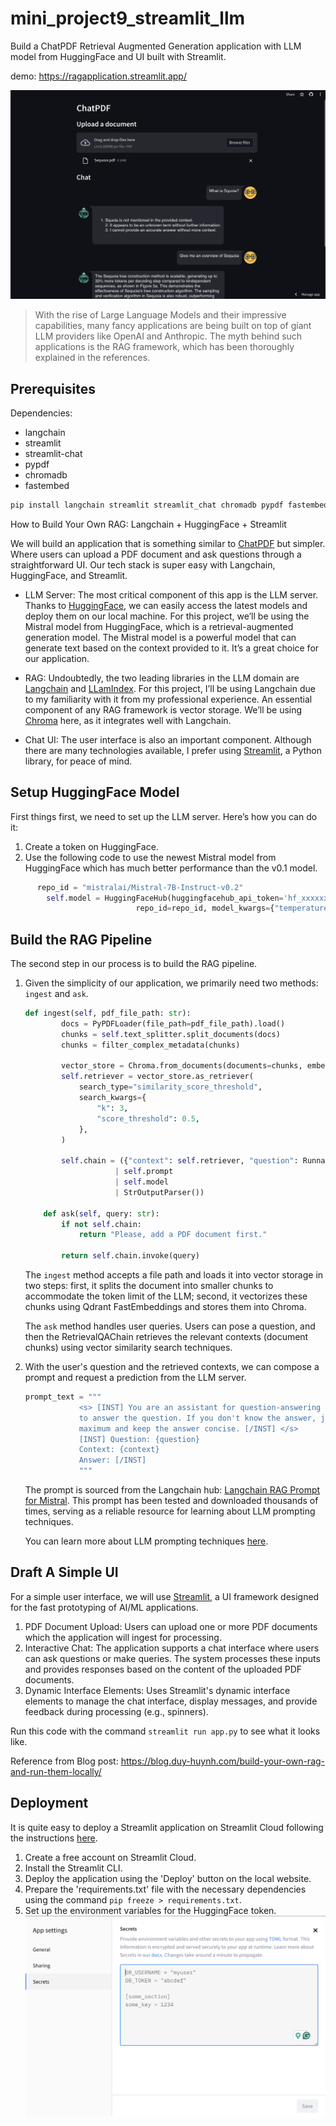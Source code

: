 # mini_project9_streamlit_llm

Build a ChatPDF Retrieval Augmented Generation application with LLM model from HuggingFace and UI built with Streamlit.

demo: https://ragapplication.streamlit.app/

![alt text](image.png)
> With the rise of Large Language Models and their impressive capabilities, many fancy applications are being built on top of giant LLM providers like OpenAI and Anthropic. The myth behind such applications is the RAG framework, which has been thoroughly explained in the references.

## Prerequisites
Dependencies:
- langchain
- streamlit
- streamlit-chat
- pypdf
- chromadb
- fastembed

```bash
pip install langchain streamlit streamlit_chat chromadb pypdf fastembed
```

How to Build Your Own RAG: Langchain + HuggingFace + Streamlit


We will build an application that is something similar to [ChatPDF](https://www.chatpdf.com/) but simpler. Where users can upload a PDF document and ask questions through a straightforward UI. Our tech stack is super easy with Langchain, HuggingFace, and Streamlit.


* LLM Server: The most critical component of this app is the LLM server. Thanks to [HuggingFace](https://huggingface.co/), we can easily access the latest models and deploy them on our local machine. For this project, we’ll be using the Mistral model from HuggingFace, which is a retrieval-augmented generation model. The Mistral model is a powerful model that can generate text based on the context provided to it. It’s a great choice for our application.

* RAG: Undoubtedly, the two leading libraries in the LLM domain are [Langchain](https://python.langchain.com/docs/get_started/introduction) and [LLamIndex](https://www.llamaindex.ai/). For this project, I’ll be using Langchain due to my familiarity with it from my professional experience. An essential component of any RAG framework is vector storage. We’ll be using [Chroma](https://github.com/chroma-core/chroma) here, as it integrates well with Langchain.


* Chat UI: The user interface is also an important component. Although there are many technologies available, I prefer using [Streamlit](https://streamlit.io), a Python library, for peace of mind.

## Setup HuggingFace Model
First things first, we need to set up the LLM server. Here’s how you can do it:
1. Create a token on HuggingFace.
2. Use the following code to use the newest Mistral model from HuggingFace which has much better performance than the v0.1 model. 
```python
      repo_id = "mistralai/Mistral-7B-Instruct-v0.2"
        self.model = HuggingFaceHub(huggingfacehub_api_token='hf_xxxxxxxxxx', 
                            repo_id=repo_id, model_kwargs={"temperature":0.8, "max_new_tokens":100})
```

## Build the RAG Pipeline
The second step in our process is to build the RAG pipeline.
1.  Given the simplicity of our application, we primarily need two methods: ```ingest``` and ```ask```.
    ```python
    def ingest(self, pdf_file_path: str):
            docs = PyPDFLoader(file_path=pdf_file_path).load()
            chunks = self.text_splitter.split_documents(docs)
            chunks = filter_complex_metadata(chunks)

            vector_store = Chroma.from_documents(documents=chunks, embedding=FastEmbedEmbeddings())
            self.retriever = vector_store.as_retriever(
                search_type="similarity_score_threshold",
                search_kwargs={
                    "k": 3,
                    "score_threshold": 0.5,
                },
            )

            self.chain = ({"context": self.retriever, "question": RunnablePassthrough()}
                        | self.prompt
                        | self.model
                        | StrOutputParser())

        def ask(self, query: str):
            if not self.chain:
                return "Please, add a PDF document first."

            return self.chain.invoke(query)
    ```

    The ```ingest``` method accepts a file path and loads it into vector storage in two steps: first, it splits the document into smaller chunks to accommodate the token limit of the LLM; second, it vectorizes these chunks using Qdrant FastEmbeddings and stores them into Chroma.


    The ```ask``` method handles user queries. Users can pose a question, and then the RetrievalQAChain retrieves the relevant contexts (document chunks) using vector similarity search techniques.


2. With the user's question and the retrieved contexts, we can compose a prompt and request a prediction from the LLM server.


    ```python
    prompt_text = """
                <s> [INST] You are an assistant for question-answering tasks. Use the following pieces of retrieved context 
                to answer the question. If you don't know the answer, just say that you don't know. Use three sentences
                maximum and keep the answer concise. [/INST] </s> 
                [INST] Question: {question} 
                Context: {context} 
                Answer: [/INST]
                """
    ```
            
    The prompt is sourced from the Langchain hub: [Langchain RAG Prompt for Mistral](https://smith.langchain.com/hub/rlm/rag-prompt-mistral). This prompt has been tested and downloaded thousands of times, serving as a reliable resource for learning about LLM prompting techniques.


    You can learn more about LLM prompting techniques [here](https://www.promptingguide.ai/).

## Draft A Simple UI

For a simple user interface, we will use [Streamlit](https://streamlit.io/), a UI framework designed for the fast prototyping of AI/ML applications.

1. PDF Document Upload: Users can upload one or more PDF documents which the application will ingest for processing.
2. Interactive Chat: The application supports a chat interface where users can ask questions or make queries. The system processes these inputs and provides responses based on the content of the uploaded PDF documents.
3. Dynamic Interface Elements: Uses Streamlit's dynamic interface elements to manage the chat interface, display messages, and provide feedback during processing (e.g., spinners).

Run this code with the command ```streamlit run app.py``` to see what it looks like.

Reference from Blog post: https://blog.duy-huynh.com/build-your-own-rag-and-run-them-locally/

## Deployment
It is quite easy to deploy a Streamlit application on Streamlit Cloud following the instructions [here](https://docs.streamlit.io/library/deploying/deploying-with-streamlit-sharing).

1. Create a free account on Streamlit Cloud.
2. Install the Streamlit CLI.
3. Deploy the application using the 'Deploy' button on the local website.
4. Prepare the 'requirements.txt' file with the necessary dependencies using the command ```pip freeze > requirements.txt```.
4. Set up the environment variables for the HuggingFace token.
![alt text](image-1.png)